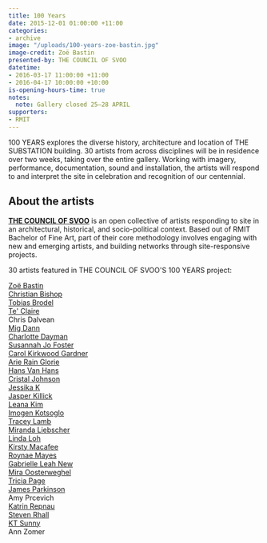 ```yaml
---
title: 100 Years
date: 2015-12-01 01:00:00 +11:00
categories:
- archive
image: "/uploads/100-years-zoe-bastin.jpg"
image-credit: Zoë Bastin
presented-by: THE COUNCIL OF SVOO
datetime:
- 2016-03-17 11:00:00 +11:00
- 2016-04-17 10:00:00 +10:00
is-opening-hours-time: true
notes:
  note: Gallery closed 25–28 APRIL
supporters:
- RMIT
---
```


100 YEARS explores the diverse history, architecture and location of THE SUBSTATION building. 30 artists from across disciplines will be in residence over two weeks, taking over the entire gallery. Working with imagery, performance, documentation, sound and installation, the artists will respond to and interpret the site in celebration and recognition of our centennial.

## About the artists

[**THE COUNCIL OF SVOO**](https://rmitlink.rmit.edu.au/Clubs/Club.aspx?CID=154) is an open collective of artists responding to site in an architectural, historical, and socio-political context. Based out of RMIT Bachelor of Fine Art, part of their core methodology involves engaging with new and emerging artists, and building networks through site-responsive projects.

30 artists featured in THE COUNCIL OF SVOO'S 100 YEARS project:

[Zoë Bastin](http://www.zoebastin.com/)  
[Christian Bishop](http://christianbishopstudio.tumblr.com/)  
[Tobias Brodel](http://tbrodel.me/)  
[Te' Claire](http://teclaire.com/)  
Chris Dalvean  
[Mig Dann](http://www.migdann.com)  
[Charlotte Dayman](http://cargocollective.com/charlottedayman)  
[Susannah Jo Foster](http://www.susannahjofoster.com/)  
[Carol Kirkwood Gardner](http://carolkirkwoodgardner.com/)  
[Arie Rain Glorie](http://www.arierainglorie.com/)  
[Hans Van Hans](http://hansvanhans.com/)  
[Cristal Johnson](http://www.instagram.com/cristalljohnson)  
[Jessika K](http://jessikak.com/)  
[Jasper Killick](http://www.togstoggles.weebly.com)  
[Leana Kim](http://www.leanakim.com/)  
[Imogen Kotsoglo](http://imogenkotsoglo.com/)  
[Tracey Lamb](http://traceylamb.com/)  
[Miranda Liebscher](http://www.mirandaliebscher.me/)  
[Linda Loh](http://lindaloh.com/)  
[Kirsty Macafee](http://kirstymacafee.com/)  
[Roynae Mayes](http://roynae.com/)  
[Gabrielle Leah New](http://gabrielleleahnew.com/)  
[Mira Oosterweghel](http://miraoosterweghel.blogspot.com.au/)  
[Tricia Page](http://www.triciapage.com.au/)  
[James Parkinson](http://www.james-parkinson.com/)  
Amy Prcevich  
[Katrin Repnau](http://repnau.portfoliobox.me/)  
[Steven Rhall](http://stevenrhall.com/)  
[KT Sunny](http://kt-sunny.com/)  
Ann Zomer
